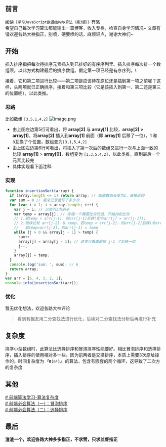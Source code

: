 ## 前言
阅读`《学习JavaScript数据结构与算法（第3版）》`有感\
希望自己每次学习算法都能输出一篇博客，收入专栏，检查自身学习情况~ 文章有错欢迎各路大神指正，别喷，硬要喷的话，麻烦轻点，谢谢大神们~
## 开始
插入排序指把每次待排序元素插入到已排好的有序序列里。插入排序每次排一个数组项，以此方式构建最后的排序数组。假定第一项已经是有序序列。\

接着，它和第二项进行比较——第二项是应该待在原位还是插到第一项之前呢？这样，头两项就已正确排序，接着和第三项比较（它是该插入到第一、第二还是第三的位置呢），以此类推。

### 思路
比如数组 `[3,5,1,4,2]` 
![image.png](https://p6-juejin.byteimg.com/tos-cn-i-k3u1fbpfcp/b4911e70270c4acc881ce79fe59e1b19~tplv-k3u1fbpfcp-watermark.image?)
- 由上图左边第5行可看出，将 **array[2]** 与 **array[1]** 比较，**array[2] > array[1]**，将**array[2]** 插入到**array[1]** 前面（即 **array[1]** 后移了一位），1 和 5互换了个位置，数组变为`[3,1,5,4,2]`
- 由上图左边第6行可看出，将插入了第一次后的数组又进行一次与上面一致的比较 **array[1]** >  **array[0]**，数组变为 `[1,3,5,4,2]`，以此类推，直到最后一个元素比较完
- 具体实现看下面注释

### 实现
```javascript
function insertionSort(array) {
  if (array.length <= 1) return array; // 如果数组长度为1，直接返回
  var sum = 0 // 用来记录循环了多少次
  for (var i = 1; i < array.length; i++) {
    var j = i; // 以索引1为例子
    var temp = array[j]; // 存储一个需要比较的值，开始向前比较
    // 1.若temp < arr[j-1]，则arr[j-1]后移(即令arr[j] = arr[j-1]);
    // 2.继续比较 arr[j-2] 与 temp，若temp < arr[j-2]，则arr[j-2]后移(令arr[j-1] = arr[j-2])，
    //   若temp>arr[j-2]，则arr[j-1] = temp
    while (j > 0 && array[j - 1] > temp) {
      sum++
      array[j] = array[j - 1]; // 这里可看成是将 j-1 了后移一位
      j--;
    }
    array[j] = temp;
  }
  console.log('sum: ', sum); // 6
  return array;
}
var arr = [5, 4, 3, 2, 1];
console.info(insertionSort(arr));
```
### 优化
暂无优化想法，欢迎各路大神评论
> 看到有掘友用二分查找法进行优化，后续对二分查找法分析后再进行补充
## 复杂度
排序小型数组时，此算法比选择排序和冒泡排序性能要好。相比冒泡排序和选择排序，插入排序的使用相对多一些。因为前两者是交换排序，本质上需要3次原址操作的。时间复杂度为 **`「O(n²)」`** 的算法，包含有嵌套的两个循环，这导致了二次方的复杂度

## 其他
[# 前端算法学习-算法复杂度](https://juejin.cn/post/7034077582584709150)\
[# 前端必会算法（一）：冒泡排序](https://juejin.cn/post/7034765646390886437)\
[# 前端必会算法（二）：选择排序](https://juejin.cn/post/7034819462687621133)
## 最后
**渣渣一个，欢迎各路大神多多指正，不求赞，只求监督指正**
